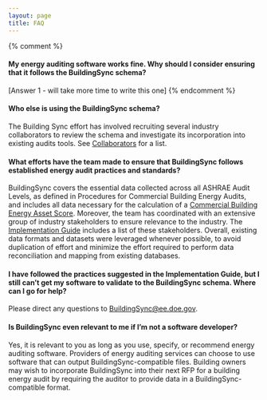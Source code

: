 ```yaml
---
layout: page
title: FAQ
---
```


{% comment %} 
#### My energy auditing software works fine. Why should I consider ensuring that it follows the BuildingSync schema?
[Answer 1 - will take more time to write this one]
{% endcomment %} 

#### Who else is using the BuildingSync schema?
The Building Sync effort has involved recruiting several industry 
collaborators to review the schema and investigate its incorporation 
into existing audits tools. See [Collaborators](/about/collaborators) 
for a list.

#### What efforts have the team made to ensure that BuildingSync follows established energy audit practices and standards?
BuildingSync covers the essential data collected across all ASHRAE Audit 
Levels, as defined in Procedures for Commercial Building Energy Audits, 
and includes all data necessary for the calculation of a 
[Commercial Building Energy Asset Score](http://energy.gov/eere/buildings/building-energy-asset-score). 
Moreover, the team has coordinated with an extensive group of industry
stakeholders to ensure relevance to the industry. The 
[Implementation Guide](/documents/BuildingSync%20v1.0-legacy%20Implementation%20Guide.pdf) 
includes a list of these stakeholders. Overall, existing data formats 
and datasets were leveraged whenever possible, to avoid duplication of 
effort and minimize the effort required to perform data reconciliation 
and mapping from existing databases.

#### I have followed the practices suggested in the Implementation Guide, but I still can’t get my software to validate to the BuildingSync schema. Where can I go for help?
Please direct any questions to 
[BuildingSync@ee.doe.gov](mailto:BuildingSync@ee.doe.gov).

#### Is BuildingSync even relevant to me if I’m not a software developer?
Yes, it is relevant to you as long as you use, specify, or recommend 
energy auditing software. Providers of energy auditing services can 
choose to use software that can output BuildingSync-compatible files. 
Building owners may wish to incorporate BuildingSync into their next 
RFP for a building energy audit by requiring the auditor to provide data 
in a BuildingSync-compatible format.
